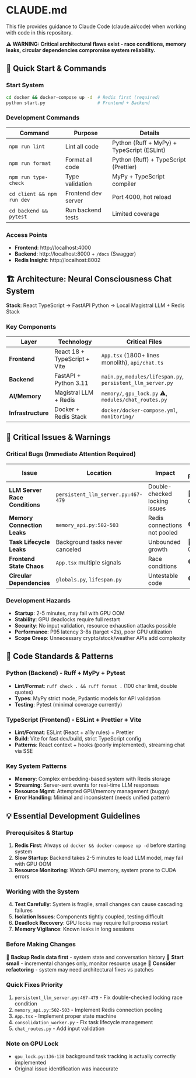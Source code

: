 # CLAUDE.md

This file provides guidance to Claude Code (claude.ai/code) when working with code in this repository.

**⚠️ WARNING: Critical architectural flaws exist - race conditions, memory leaks, circular dependencies compromise system reliability.**

## 🚀 Quick Start & Commands

### Start System
```bash
cd docker && docker-compose up -d  # Redis first (required)
python start.py                    # Frontend + Backend
```

### Development Commands
| Command | Purpose | Details |
|---------|---------|---------|
| `npm run lint` | Lint all code | Python (Ruff + MyPy) + TypeScript (ESLint) |
| `npm run format` | Format all code | Python (Ruff) + TypeScript (Prettier) |
| `npm run type-check` | Type validation | MyPy + TypeScript compiler |
| `cd client && npm run dev` | Frontend dev server | Port 4000, hot reload |
| `cd backend && pytest` | Run backend tests | Limited coverage |

### Access Points
- **Frontend**: http://localhost:4000
- **Backend**: http://localhost:8000 + `/docs` (Swagger)
- **Redis Insight**: http://localhost:8002

## 🏗️ Architecture: Neural Consciousness Chat System

**Stack**: React TypeScript → FastAPI Python → Local Magistral LLM + Redis Stack

### Key Components
| Layer | Technology | Critical Files |
|-------|------------|----------------|
| **Frontend** | React 18 + TypeScript + Vite | `App.tsx` (1800+ lines monolith), `api/chat.ts` |
| **Backend** | FastAPI + Python 3.11 | `main.py`, `modules/lifespan.py`, `persistent_llm_server.py` |
| **AI/Memory** | Magistral LLM + Redis | `memory/`, `gpu_lock.py` ⚠️, `modules/chat_routes.py` |
| **Infrastructure** | Docker + Redis Stack | `docker/docker-compose.yml`, `monitoring/` |

## 🚨 Critical Issues & Warnings

### Critical Bugs (Immediate Attention Required)
| Issue | Location | Impact | Fix Priority |
|-------|----------|--------|--------------|
| **LLM Server Race Conditions** | `persistent_llm_server.py:467-479` | Double-checked locking issues | 🔴 Critical |
| **Memory Connection Leaks** | `memory_api.py:502-503` | Redis connections not pooled | 🟠 High |
| **Task Lifecycle Leaks** | Background tasks never canceled | Unbounded growth | 🔴 Critical |
| **Frontend State Chaos** | `App.tsx` multiple signals | Race conditions | 🟠 High |
| **Circular Dependencies** | `globals.py`, `lifespan.py` | Untestable code | 🟠 High |

### Development Hazards
- **Startup**: 2-5 minutes, may fail with GPU OOM
- **Stability**: GPU deadlocks require full restart
- **Security**: No input validation, resource exhaustion attacks possible
- **Performance**: P95 latency 3-8s (target <2s), poor GPU utilization
- **Scope Creep**: Unnecessary crypto/stock/weather APIs add complexity

## 🔧 Code Standards & Patterns

### Python (Backend) - Ruff + MyPy + Pytest
- **Lint/Format**: `ruff check . && ruff format .` (100 char limit, double quotes)
- **Types**: MyPy strict mode, Pydantic models for API validation
- **Testing**: Pytest (minimal coverage currently)

### TypeScript (Frontend) - ESLint + Prettier + Vite
- **Lint/Format**: ESLint (React + a11y rules) + Prettier
- **Build**: Vite for fast dev/build, strict TypeScript config
- **Patterns**: React context + hooks (poorly implemented), streaming chat via SSE

### Key System Patterns
- **Memory**: Complex embedding-based system with Redis storage
- **Streaming**: Server-sent events for real-time LLM responses  
- **Resource Mgmt**: Attempted GPU/memory management (buggy)
- **Error Handling**: Minimal and inconsistent (needs unified pattern)

## 💡 Essential Development Guidelines

### Prerequisites & Startup
1. **Redis First**: Always `cd docker && docker-compose up -d` before starting system
2. **Slow Startup**: Backend takes 2-5 minutes to load LLM model, may fail with GPU OOM
3. **Resource Monitoring**: Watch GPU memory, system prone to CUDA errors

### Working with the System
4. **Test Carefully**: System is fragile, small changes can cause cascading failures
5. **Isolation Issues**: Components tightly coupled, testing difficult
6. **Deadlock Recovery**: GPU locks may require full process restart
7. **Memory Vigilance**: Known leaks in long sessions

### Before Making Changes
🚨 **Backup Redis data first** - system state and conversation history
🚨 **Start small** - incremental changes only, monitor resource usage
🚨 **Consider refactoring** - system may need architectural fixes vs patches

### Quick Fixes Priority
1. `persistent_llm_server.py:467-479` - Fix double-checked locking race condition
2. `memory_api.py:502-503` - Implement Redis connection pooling 
3. `App.tsx` - Implement proper state machine
4. `consolidation_worker.py` - Fix task lifecycle management
5. `chat_routes.py` - Add input validation

### Note on GPU Lock
- `gpu_lock.py:136-138` background task tracking is actually correctly implemented
- Original issue identification was inaccurate